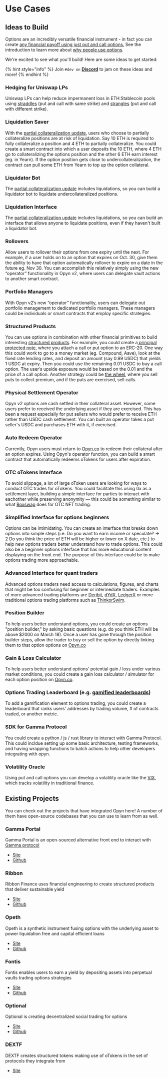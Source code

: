 # Use Cases

## Ideas to Build

Options are an incredibly versatile financial instrument - in fact you can create [any financial payoff using just put and call options.](https://www.youtube.com/watch?v=rMsu4v-UlkA&feature=youtu.be&ab_channel=MITOpenCourseWare) See the introduction to learn more about [why people use options](https://opyn.gitbook.io/opyn/getting-started/introduction#why-do-people-use-options). 

We're excited to see what you'll build! Here are some ideas to get started:

{% hint style="info" %}
Join `#dev on` [**Discord**](https://discord.gg/ugAv3SH) to jam on these ideas and more!
{% endhint %}

### **Hedging for Uniswap LPs** <a id="2b8e"></a>

Uniswap LPs can help reduce impermanent loss in ETH:Stablecoin pools using [straddles](https://www.investopedia.com/terms/s/straddle.asp) \(put and call with same strike\) and [strangles](https://www.investopedia.com/terms/s/strangle.asp) \(put and call with different strike\).

### Liquidation Saver 

With the [partial collateralization update](https://medium.com/opyn/partially-collateralized-options-now-in-defi-b9d223eb3f4d), users who choose to partially collateralize positions are at risk of liquidation. Say 10 ETH is required to fully collateralize a position and 4 ETH to partially collateralize. You could create a smart contract into which a user deposits the 10 ETH, where 4 ETH go to collateralizing the options position and the other 6 ETH earn interest \(eg. in Yearn\). If the option position gets close to undercollateralization, the contract can pull some ETH from Yearn to top up the option collateral. 

### Liquidator Bot 

The  [partial collateralization update](https://medium.com/opyn/partially-collateralized-options-now-in-defi-b9d223eb3f4d) includes liquidations, so you can build a liquidator bot to liquidate undercollateralized positions.

### Liquidation Interface 

The  [partial collateralization update](https://medium.com/opyn/partially-collateralized-options-now-in-defi-b9d223eb3f4d) includes liquidations, so you can build an interface that allows anyone to liquidate positions, even if they haven't built a liquidator bot. 

### Rollovers <a id="42fa"></a>

Allow users to rollover their options from one expiry until the next. For example, if a user holds on to an option that expires on Oct. 30, give them the ability to have that option automatically rollover to expire on a date in the future eg. Nov 30. You can accomplish this relatively simply using the new “operator” functionality in Opyn v2, where users can delegate vault actions to another smart contract.

### Portfolio Managers <a id="cca3"></a>

With Opyn v2’s new “operator” functionality, users can delegate out portfolio management to dedicated portfolio managers. These managers could be individuals or smart contracts that employ specific strategies.

### Structured Products <a id="fcfe"></a>

You can use options in combination with other financial primitives to build interesting [structured products](https://www.investopedia.com/articles/optioninvestor/07/structured_products.asp). For example, you could create a[ principal protected note](https://www.investopedia.com/terms/p/principalprotectednote.asp), where you attach a call or put option to an ERC-20. One way this could work to go to a money market \(eg. Compound, Aave\), look at the fixed rate lending rates, and deposit an amount \(say 0.99 USDC\) that yields 1 USDC at expiry. Then you could use the remaining 0.01 USDC to buy a call option. The user’s upside exposure would be based on the 0.01 and the price of a call option. Another strategy could be [the wheel](https://seekingalpha.com/instablog/1046492-markus-heitkoetter/5514813-wheel-option-strategy-example), where you sell puts to collect premium, and if the puts are exercised, sell calls. 

### Physical Settlement Operator 

Opyn v2 options are cash settled in their collateral asset. However, some users prefer to received the underlying asset if they are exercised. This has been a request especially for put sellers who would prefer to receive ETH rather than USDC cash settlement. You can built an operator takes a put seller's USDC and purchases ETH with it, if exercised. 

### Auto Redeem Operator

Currently, Opyn users must return to [Opyn.co](http://opyn.co/) to redeem their collateral after an option expires. Using Opyn's operator function, you can build a smart contract that automatically redeems oTokens for users after expiration. 

### OTC oTokens Interface <a id="fafd"></a>

To avoid slippage, a lot of large oToken users are looking for ways to conduct OTC trades for oTokens. You could facilitate this using 0x as a settlement layer, building a simple interface for parties to interact with eachother while preserving anonymity — this could be something similar to what [Boxswap](https://boxswap.io/) does for OTC NFT trading.

### Simplified Interface for options beginners

Options can be intimidating. You can create an interface that breaks down options into simple steps \(i.e. Do you want to earn income or speculate? → 2 Do you think the price of ETH will be higher or lower on X date, etc.\) to help new options traders better understand how to trade options. This could also be a beginner options interface that has more educational content displaying on the front end. The purpose of this interface could be to make options trading more approachable.

### Advanced Interface for quant traders

Advanced options traders need access to calculations, figures, and charts that might be too confusing for beginner or intermediate traders. Examples of more advanced trading platforms are [Deribit](https://www.deribit.com/), [dYdX](https://dydx.exchange/), [LedgerX](https://www.ledgerx.com/options) or more traditional options trading platforms such as [ThinkorSwim](https://www.tdameritrade.com/tools-and-platforms/thinkorswim/desktop.page).

### Position Builder

To help users better understand options, you could create an options "position builder," by asking basic questions \(e.g. do you think ETH will be above $2000 on March 18\). Once a user has gone through the position builder steps, allow the trader to buy or sell the option by directly linking them to that option options on [Opyn.co](http://opyn.co/)

### Gain & Loss Calculator

To help users better understand options' potential gain / loss under various market conditions, you could create a gain loss calculator / simulator for each option position on [Opyn.co](http://opyn.co/). 

### Options Trading Leaderboard \(e.g. [gamified leaderboards](https://matcha.xyz/moolah)\)

To add a gamification element to options trading, you could create a leaderboard that ranks users' addresses by trading volume, \# of contracts traded, or another metric.

### **SDK for Gamma Protocol**

You could create a python / js / rust library to interact with Gamma Protocol. This could incldue setting up some basic architecture, testing frameworks, and having wrapping functions to batch actions to help other developers integrating with opyn.

### **Volatility Oracle** <a id="e6bb"></a>

Using put and call options you can develop a volatility oracle like the [VIX](https://www.investopedia.com/ask/answers/021015/what-cboe-volatility-index-vix.asp), which tracks volatility in traditional finance.

## Existing Projects 

You can check out the projects that have integrated Opyn here! A number of them have open-source codebases that you can use to learn from as well. 

### **Gamma Portal**

Gamma Portal is an open-sourced alternative front end to interact with [Gamma protocol](https://github.com/opynfinance/GammaProtocol)

* [Site](https://gammaportal.xyz/#/) 
* [Github](https://github.com/antoncoding/gamma-portal) 

### **Ribbon**

Ribbon Finance uses financial engineering to create structured products that deliver sustainable yield

* [Site](https://www.ribbon.finance/) 
* [Github](https://github.com/ribbon-finance)

### **Opeth**

Opeth is a synthetic instrument fusing options with the underlying asset to power liquidation free and capital efficient loans

* [Site](https://opeth.finance/) 
* [Github](https://github.com/defidollar)

### **Fontis**

Fontis enables users to earn a yield by depositing assets into perpetual vaults trading options strategies

* [Site](https://fontis.finance/) 
* [Github](https://github.com/FontisFinance/contracts)

### **Optional**

Optional is creating decentralized social trading for options

* [Site](https://optional.finance/) 
* [Github](https://github.com/Alpha-Serpentis-Developments/Project-Mimic)

### **DEXTF**

DEXTF creates structured tokens making use of oTokens in the set of protocols they integrate from

* [Site](https://dextf.com/) 

